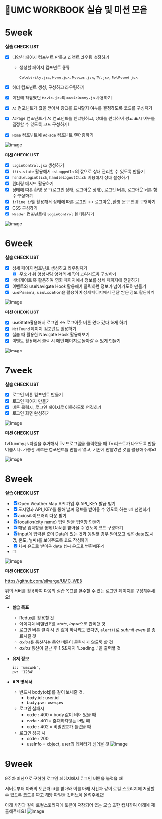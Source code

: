 # 🍥UMC WORKBOOK 실습 및 미션 모음

# 5week
**실습 CHECK LIST**

- [x]  다양한 페이지 컴포넌트 만들고 리액트 라우팅 설정하기
    - 생성할 페이지 컴포넌트 종류
        
        `Celebirity.jsx`, `Home.jsx`, `Movies.jsx`, `TV.jsx`, `NotFound.jsx`
        
- [x]  헤더 컴포넌트 생성, 구성하고 라우팅하기
- [x]  이전에 작업했던 `Movie.jsx`와 `movieDummy.js` 사용하기
- [x]  `Ad` 컴포넌트가 값을 받아서 광고를 표시할지 여부를 결정하도록 코드를 구성하기
- [x]  `AdPage` 컴포넌트가 `Ad` 컴포넌트를 렌더링하고, 상태를 관리하여 광고 표시 여부를 결정할 수 있도록 코드 구성하기!
- [x]  `Home` 컴포넌트에 `AdPage` 컴포넌트 렌더링하기


![image](https://github.com/ji1won/UMC_workbook/assets/141638383/943f5a7f-1ff2-479c-b7b8-d5eb21e4b5c8)

**미션 CHECK LIST**

- [x]  `LoginControl.jsx` 생성하기
- [x]  `this.state` 활용해서 `isLoggedIn` 의 값으로 상태 관리할 수 있도록 만들기
- [x]  `handleLoginClick`, `handleLogoutClick` 이용해서 상태 설정하기
- [x]  렌더링 메서드 활용하기
- [x]  상태에 따른 환영 문구(로그인 상태, 로그아웃 상태), 로그인 버튼, 로그아웃 버튼 함수 구성하기
- [x]  `inline if문` 활용해서 상태에 따른 로그인 ↔ 로그아웃, 환영 문구 변경 구현하기
- [x]  CSS 구성하기
- [x]  `Header` 컴포넌트에 `LoginControl` 렌더링하기

![image](https://github.com/ji1won/UMC_workbook/assets/141638383/0b8fbf21-512b-4e37-9996-1dc62f8e17fb)

# 6week
**실습 CHECK LIST**

- [x]  상세 페이지 컴포넌트 생성하고 라우팅하기
    - [x]  주소가 위 영상처럼 영화의 제목이 보여지도록 구성하기
- [x]  네비게이트 훅 활용하여 영화 페이지에서  정보를 상세 페이지에 전달하기
- [x]  이벤트와 useNavigate Hook 활용해서 클릭하면 정보가 넘어가도록 만들기
- [x]  useParams, useLocation을 활용하여 상세페이지에서 전달 받은 정보 활용하기
      
![image](https://github.com/ji1won/UMC_workbook/assets/141638383/391ac077-abb7-4a0e-a53d-498ca2f8ebeb)


**미션 CHECK LIST**

- [x]  useState활용해서 로그인 ↔ 로그아웃 버튼 왔다 갔다 하게 하기
- [x]  `NotFound` 페이지 컴포넌트 활용하기
- [x]  실습 때 활용한 Navigate Hook 활용해보기
- [x]  이벤트 활용해서 클릭 시 메인 페이지로 돌아갈 수 있게 만들기
      
![image](https://github.com/ji1won/UMC_workbook/assets/141638383/23166efb-ebf3-4623-83c6-e88467f3fae5)

# 7week
**실습 CHECK LIST**

- [x]  로그인 버튼 컴포넌트 만들기
- [x]  로그인 페이지 만들기
- [x]  버튼 클릭시, 로그인 페이지로 이동하도록 연결하기
- [x]  로그인 화면 완성하기

![image](https://github.com/ji1won/UMC_workbook/assets/141638383/64752c67-2b31-4653-888c-c444f25746ca)

**미션 CHECK LIST**

tvDummy.js 파일을 추가해서 Tv 프로그램을 클릭했을 때 Tv 리스트가 나오도록 만들어봅시다.
가능한 새로운 컴포넌트를 만들지 않고, 기존에 만들었던 것을 활용해주세요!

![image](https://github.com/ji1won/UMC_workbook/assets/141638383/bc012456-4811-4016-9f66-9518bb32df67)

# 8week
**실습 CHECK LIST**

- [x]  Open Weather Map API 가입 후 API_KEY 발급 받기
- [x]  도시명과 API_KEY를 통해 날씨 정보를 받아올 수 있도록 하는 url 선언하기
- [x]  axios라이브러리 다운 받기
- [x]  location(city name) 입력 받을 입력창 만들기
- [x]  해당 입력창을 통해 Data를 받아올 수 있도록 코드 구성하기
- [x]  input에 입력된 값이 Data에 있는 것과 동일할 경우 받아오고 싶은 data(도시명, 온도, 날씨)를 보여주도록 코드 작성하기
- [x]  화씨 온도로 받아온 data 섭씨 온도로 변환해주기
- [ ]  
![image](https://github.com/ji1won/UMC_workbook/assets/141638383/a6964940-e8fc-442c-9de4-3e4a0b1e0f33)

**미션 CHECK LIST**

https://github.com/silvarge/UMC_WEB

위의 서버를 활용하여 다음의 실습 목표를 완수할 수 있는 로그인 페이지를 구성해주세요!

- **실습 목표**
    - Redux를 활용할 것
    - 아이디와 비밀번호를 *state*, *input*으로 관리할 것
    - 로그인 버튼 클릭 시 빈 값이 하나라도 있다면, `alert()`로 *submit event*를 종료시킬 것
    - *axios*를 통신하는 동안 버튼이 클릭되지 않도록 할 것
    - *axios* 통신이 끝난 후 1.5초까지 'Loading...'을 출력할 것
- **유저 정보**
    
    ```
    id: 'umcweb',
    pw: '1234'
    ```
    
- **API 명세서**
    - 반드시 body(obj)를 같이 보내줄 것.
        - body.id : user.id
        - body.pw : user.pw
    - 로그인 실패시
        - code : 400 = body 값이 비어 있을 때
        - code : 401 = 존재하지않는 id일 때
        - code : 402 = 비밀번호가 틀렸을 때
    - 로그인 성공 시
        - code : 200
        - useInfo = object, user의 데이터가 넘어올 것
![image](https://github.com/ji1won/UMC_workbook/assets/141638383/bcdd3a73-5e28-425f-8a98-5284fed4cf3d)

# 9week

9주차 미션으로 구현한 로그인 페이지에서 로그인 버튼을 눌렀을 때

서버로부터 아래의 토큰과 id를 받아와 이를 아래 사진과 같이 로컬 스토리지에 저장할 수 있도록 코드를 짜고 해당 파일을 깃허브에 올려주세요!

아래 사진과 같이 로컬스토리지에 토큰이 저장되어 있는 모습 또한 캡처하여 아래에 제출해주세요!
![image](https://github.com/ji1won/UMC_workbook/assets/141638383/61220ca9-8af7-4c06-94f9-31c8030e6ed1)

